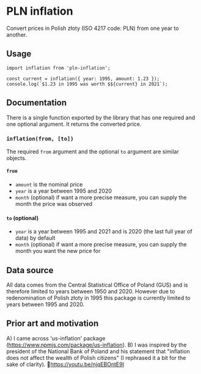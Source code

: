 # PLN inflation

Convert prices in Polish złoty (ISO 4217 code: PLN) from one year to another.


## Usage

```
import inflation from 'pln-inflation';

const current = inflation({ year: 1995, amount: 1.23 });
console.log(`$1.23 in 1995 was worth $${current} in 2021`);
```

## Documentation

There is a single function exported by the library that has one required and one optional argument. It returns the converted price.

### `inflation(from, [to])`

The required `from` argument and the optional `to` argument are similar objects.

#### `from`

- `amount` is the nominal price
- `year` is a year between 1995 and 2020
- `month` (optional) if want a more precise measure, you can supply the month the price was observed

#### `to` (optional)

- `year` is a year between 1995 and 2021 and is 2020 (the last full year of data) by default
- `month` (optional) if want a more precise measure, you can supply the month you want the new price for

## Data source

All data comes from the Central Statistical Office of Poland (GUS) and is therefore limited to years between 1950 and 2020. However due to redenomination of Polish złoty in 1995 this package is currently limited to years between 1995 and 2020.  

## Prior art and motivation

A) I came across 'us-inflation' package (https://www.npmjs.com/package/us-inflation).
B) I was inspired by the president of the National Bank of Poland and his statement that "inflation does not affect the wealth of Polish citizens" (I rephrased it a bit for the sake of clarity). 🔗https://youtu.be/njqEBOntE9I
